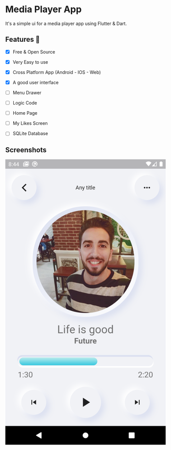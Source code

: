 # Media Player App

It's a simple ui for a media player app using Flutter & Dart.

## Features :dart:
* [x] Free & Open Source
* [x] Very Easy to use
* [x] Cross Platform App (Android - IOS - Web)
* [x] A good user interface
* [ ] Menu Drawer
* [ ] Logic Code
* [ ] Home Page
* [ ] My Likes Screen
* [ ] SQLite Database


## Screenshots

![](assets/images/screen.png)
